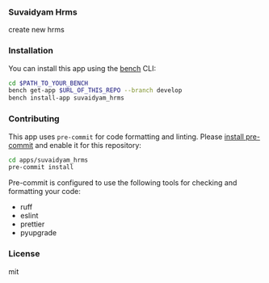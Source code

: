 ### Suvaidyam Hrms

create new hrms

### Installation

You can install this app using the [bench](https://github.com/frappe/bench) CLI:

```bash
cd $PATH_TO_YOUR_BENCH
bench get-app $URL_OF_THIS_REPO --branch develop
bench install-app suvaidyam_hrms
```

### Contributing

This app uses `pre-commit` for code formatting and linting. Please [install pre-commit](https://pre-commit.com/#installation) and enable it for this repository:

```bash
cd apps/suvaidyam_hrms
pre-commit install
```

Pre-commit is configured to use the following tools for checking and formatting your code:

- ruff
- eslint
- prettier
- pyupgrade

### License

mit
